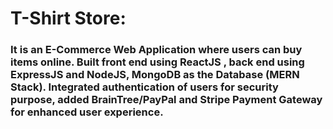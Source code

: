 # T-Shirt Store:

### It is an E-Commerce Web Application where users can buy items online. Built front end using ReactJS , back end using ExpressJS and NodeJS, MongoDB as the Database (MERN Stack). Integrated authentication of users for security purpose, added BrainTree/PayPal and Stripe Payment Gateway for enhanced user experience.